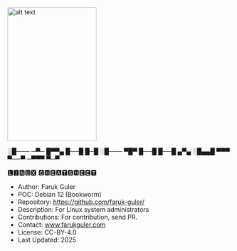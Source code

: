 <img src="https://cdn.britannica.com/99/124299-050-4B4D509F/Linus-Torvalds-2012.jpg" alt="alt text" width="200" height="300">

░█─── ─▀─ █▀▀▄ █──█ █─█ 
░█─── ▀█▀ █──█ █──█ ▄▀▄ 
░█▄▄█ ▀▀▀ ▀──▀ ─▀▀▀ ▀─▀

🅻🅸🅽🆄🆇 🅲🅷🅴🅰🆃🆂🅷🅴🅴🆃
- Author: Faruk Guler
- POC: Debian 12 (Bookworm)
- Repository: https://github.com/faruk-guler/
- Description: For Linux system administrators
- Contributions: For contribution, send PR.
- Contact: www.farukguler.com
- License: CC-BY-4.0
- Last Updated: 2025
